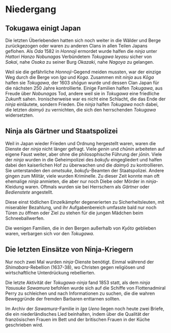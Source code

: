 # Niedergang


## Tokugawa einigt Japan

Die letzten Überlebenden hatten sich noch weiter in die Wälder und Berge zurückgezogen oder waren zu anderen Clans in allen Teilen Japans geflohen. Als *Oda* 1582 in *Honnoji* ermordet wurde halfen die *ninja* unter *Hattori Hanzo* *Nobunaga*s Verbündetem *Tokugawa Ieyasu* sicher von *Sakai*, nahe *Osaka* zu seiner Burg *Okazaki*, nahe *Nagoya* zu gelangen.

Weil sie die gefährliche *Honnoji*-Gegend meiden mussten, war der einzige Weg durch die Berge von *Iga* und *Koga*. Zusammen mit *ninja* aus *Kōga* halfen sie *Tokugawa*, der 1603 *shōgun* wurde und dessen Clan Japan für die nächsten 250 Jahre kontrollierte. Einige Familien halfen *Tokugawa*, aus Freude über *Nobunaga*s Tod, andere weil sie in *Tokugawa* eine friedliche Zukunft sahen. Ironischerweise war es nicht eine Schlacht, die das Ende der *ninja* einläutete, sondern Frieden. Die *ninja* halfen *Tokugawa* noch dabei, die letzten *daimyō* zu vernichten, die sich den herrschenden *Tokugawa* widersetzten.


## Ninja als Gärtner und Staatspolizei

Weil in Japan wieder Frieden und Ordnung hergestellt waren, waren die Dienste der *ninja* nicht länger gefragt. Viele *genin* und *chūnin* arbeiteten auf eigene Faust weiter, aber ohne die philosophische Führung der *jōnin*. Viele der *ninja* wurden in die Geheimpolizei des *bakufu* eingegliedert und halfen dabei den kaiserlichen Hof zu überwachen und die *daimyō* zu kontrollieren. Sie unterstanden den *ometsuke*, *bakufu*-Beamten der Staatspolizei. Andere gingen zum Militär, viele wurden Kriminelle. Zu dieser Zeit konnte man oft ehemalige *ninja* anmieten, die aber nur noch Diebe oder Mörder in *ninja*-Kleidung waren. Oftmals wurden sie bei Herrschern als *Gärtner* oder *Bedienstete* angestellt.

Diese einst tödlichen Einzelkämpfer degenerierten zu Sicherheitsleuten, mit miserabler Bezahlung, und ihr Aufgabenbereich umfasste bald nur noch Türen zu öffnen oder Ziel zu stehen für die jungen Mädchen beim Schneeballwerfen.

Die wenigen Familien, die in den Bergen außerhalb von *Kyōto* geblieben waren, verbargen sich vor den *Tokugawa*.


## Die letzten Einsätze von Ninja-Kriegern

Nur noch zwei Mal wurden *ninja*-Dienste benötigt. Einmal während der *Shimabara*-Rebellion (1637-38), wo Christen gegen religiösen und wirtschaftliche Unterdrückung rebellierten.

Die letzte Aktivität der *Tokugawa*-*ninja* fand 1853 statt, als dem *ninja* *Yasusuke Sawamura* befohlen wurde sich auf die Schiffe von Flottenadmiral Perry zu schleichen und nach Informationen zu suchen, die die wahren Beweggründe der fremden Barbaren enttarnen sollten.

Im Archiv der *Sawamura*-Familie in *Iga Ueno* liegen noch heute zwei Briefe, die ein niederländisches Lied beinhalten, indem über die Qualität der französischen Frauen im Bett und der britischen Frauen in der Küche geschrieben wird.
